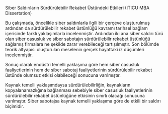 Siber Saldırıların Sürdürülebilir Rekabet Üstündeki Etkileri (ITICU MBA Dissertation)

Bu çalışmada, öncelikle siber saldırılarla ilgili bir çerçeve oluşturulmuş ardından da sürdürülebilir rekabet üstünlüğü kavramı tarihsel bağlam içerisinde farklı yaklaşımlarla incelenmiştir. Ardından iki ana siber saldırı türü olan siber casusluk ve siber sabotajın sürdürülebilir rekabet üstünlüğü sağlamış firmalara ne şekilde zarar verebileceği tartışılmıştır. Son bölümde teorik altyapısı oluşturulan meselenin gerçek hayattaki iz düşümleri incelenmiştir.

Sonuç olarak endüstri temelli yaklaşıma göre hem siber casusluk faaliyetlerinin hem de siber sabotaj faaliyetlerinin sürdürülebilir rekabet üstünde olumsuz etkisi olabileceği sonucuna varılmıştır.

Kaynak temelli yaklaşımdaysa sürdürülebilirliğin, kaynakların kopyalanamazlığına bağlanması sebebiyle siber casusluk faaliyetlerinin sürdürülebilir rekabet üstünlüğüne etkisinin sınırlı olacağı sonucuna varılmıştır. Siber sabotajsa kaynak temelli yaklaşıma göre de etkili bir saldırı biçimidir.
